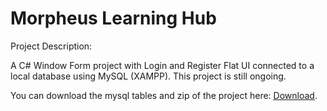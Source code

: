 # Morpheus Learning Hub

Project Description:

A C# Window Form project with Login and Register Flat UI connected to a local database using MySQL (XAMPP). This project is still ongoing.

You can download the mysql tables and zip of the project here: [Download](https://drive.google.com/drive/folders/1NKbE1nTZvkuCsJnlPmUH8Kp7eqCd661K?usp=sharing).

